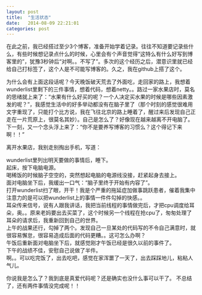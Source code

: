 ```yaml
---
layout: post
title:  "生活状态"
date:   2014-08-09 22:21:01
categories: post
---
```


在此之前，我已经搭过至少3个博客，准备开始学着记录。往往不知道要记录些什么，有些时候想记录点什么的时候，心里会有个声音觉得“这特么有什么好写到博客里的”，犹豫3秒钟后“对啊。。不写了”。多次的这个经历之后，潜意识里就已经给自己打标签了，这个人是不可能写博客的。久之，我在github上搭了这个。

为什么会有上面这段话呢？今天晚饭破天荒去了外面吃，走回家的路上，我想着wunderlist里剩下的三件事情，想着代码，想着netty。。路过一家水果店时，莫名的思绪就上来了：“水果有什么好买的呢？一个人决定买水果的时候是哪些因素激发的呢？”，我感觉生活中的好多举动都没有在脑子里了（那个时刻的感觉很难用文字重现了，只能打个比方说，我在飞往北京的路上睡着了，醒过来后发现自己正走在一片荒原上，很莫名其妙）。自己是怎么了？好像现在越来越离不开电脑了。下一刻，又一个念头浮上来了：“你不是要养写博客的习惯么？这个得记下来啊！！”

离开水果店，我别走别掏出手机，写道：

wunderlist里列出明天要做的事情后，睡下。  
起床，按下电脑电源。  
喝稀饭的时候脑子空空的，突然想起电脑的电源线没接，赶紧起身去接上。  
面对电脑坐下后，我缓出一口气：“脑子里终于开始有内容了”。  
打开wunderlist扫了眼，开干！我是个严重的拖延症加做事跳跃患者，催着我集中注意力的是可以把wunderlist上的事情一件件勾掉的快感。。  
耳朵传来信号，说有人跟我讲话，我把当前线程的事情做完后，才把cpu调度给耳朵，奥。。原来老妈要出去买菜了，这个时候另一个线程在抢cpu了，匆匆处理了耳朵的请求后，我重新回到自己的世界。  
上午的战果还行，勾掉了两个。发现自己一旦某处的代码写的不令自己满意时，就很容易懈怠，很容易造成后面的代码更糟。。这可怎么办啊？  
午饭后重新面对电脑坐下后，就感觉刚才午饭已经是很久以前的事件了。  
下午的战绩不佳，安慰自己说做了半件。  
啊。。可以吃完饭了，出去吃吧，感觉在家浑噩了一天了，出去踩踩地儿，粘粘人气儿。

你说我是怎么了？我到底是真爱代码呢？还是确实也没什么事可以干了。
不总结了，还有两件事情没完成呢！！
